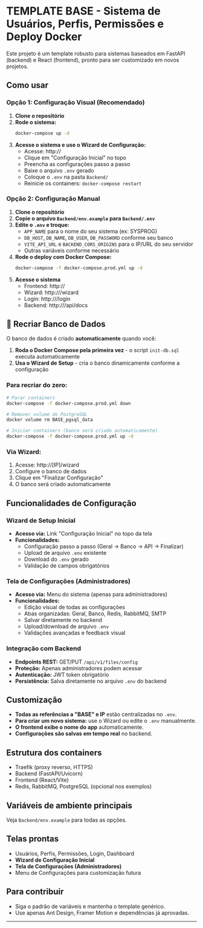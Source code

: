 # TEMPLATE BASE - Sistema de Usuários, Perfis, Permissões e Deploy Docker

Este projeto é um template robusto para sistemas baseados em FastAPI (backend) e React (frontend), pronto para ser customizado em novos projetos.

## Como usar

### Opção 1: Configuração Visual (Recomendado)
1. **Clone o repositório**
2. **Rode o sistema:**
   ```bash
   docker-compose up -d
   ```
3. **Acesse o sistema e use o Wizard de Configuração:**
   - Acesse: http://<seu-ip>
   - Clique em "Configuração Inicial" no topo
   - Preencha as configurações passo a passo
   - Baixe o arquivo `.env` gerado
   - Coloque o `.env` na pasta `Backend/`
   - Reinicie os containers: `docker-compose restart`

### Opção 2: Configuração Manual
1. **Clone o repositório**
2. **Copie o arquivo `Backend/env.example` para `Backend/.env`**
3. **Edite o `.env` e troque:**
   - `APP_NAME` para o nome do seu sistema (ex: SYSPROG)
   - `DB_HOST`, `DB_NAME`, `DB_USER`, `DB_PASSWORD` conforme seu banco
   - `VITE_API_URL` e `BACKEND_CORS_ORIGINS` para o IP/URL do seu servidor
   - Outras variáveis conforme necessário
4. **Rode o deploy com Docker Compose:**
   ```bash
   docker-compose -f docker-compose.prod.yml up -d
   ```
5. **Acesse o sistema**
   - Frontend: http://<seu-ip>
   - Wizard: http://<seu-ip>/wizard
   - Login: http://<seu-ip>/login
   - Backend: http://<seu-ip>/api/docs

## 🔄 Recriar Banco de Dados

O banco de dados é criado **automaticamente** quando você:

1. **Roda o Docker Compose pela primeira vez** - o script `init-db.sql` executa automaticamente
2. **Usa o Wizard de Setup** - cria o banco dinamicamente conforme a configuração

### **Para recriar do zero:**
```bash
# Parar containers
docker-compose -f docker-compose.prod.yml down

# Remover volume do PostgreSQL
docker volume rm BASE_pgsql_data

# Iniciar containers (banco será criado automaticamente)
docker-compose -f docker-compose.prod.yml up -d
```

### **Via Wizard:**
1. Acesse: http://[IP]/wizard
2. Configure o banco de dados
3. Clique em "Finalizar Configuração"
4. O banco será criado automaticamente

## Funcionalidades de Configuração

### Wizard de Setup Inicial
- **Acesso via:** Link "Configuração Inicial" no topo da tela
- **Funcionalidades:**
  - Configuração passo a passo (Geral → Banco → API → Finalizar)
  - Upload de arquivo `.env` existente
  - Download do `.env` gerado
  - Validação de campos obrigatórios

### Tela de Configurações (Administradores)
- **Acesso via:** Menu do sistema (apenas para administradores)
- **Funcionalidades:**
  - Edição visual de todas as configurações
  - Abas organizadas: Geral, Banco, Redis, RabbitMQ, SMTP
  - Salvar diretamente no backend
  - Upload/download de arquivo `.env`
  - Validações avançadas e feedback visual

### Integração com Backend
- **Endpoints REST:** GET/PUT `/api/v1/files/config`
- **Proteção:** Apenas administradores podem acessar
- **Autenticação:** JWT token obrigatório
- **Persistência:** Salva diretamente no arquivo `.env` do backend

## Customização
- **Todas as referências a "BASE" e IP** estão centralizadas no `.env`.
- **Para criar um novo sistema:** use o Wizard ou edite o `.env` manualmente.
- **O frontend exibe o nome do app** automaticamente.
- **Configurações são salvas em tempo real** no backend.

## Estrutura dos containers
- Traefik (proxy reverso, HTTPS)
- Backend (FastAPI/Uvicorn)
- Frontend (React/Vite)
- Redis, RabbitMQ, PostgreSQL (opcional nos exemplos)

## Variáveis de ambiente principais
Veja `Backend/env.example` para todas as opções.

## Telas prontas
- Usuários, Perfis, Permissões, Login, Dashboard
- **Wizard de Configuração Inicial**
- **Tela de Configurações (Administradores)**
- Menu de Configurações para customização futura

## Para contribuir
- Siga o padrão de variáveis e mantenha o template genérico.
- Use apenas Ant Design, Framer Motion e dependências já aprovadas.

---
